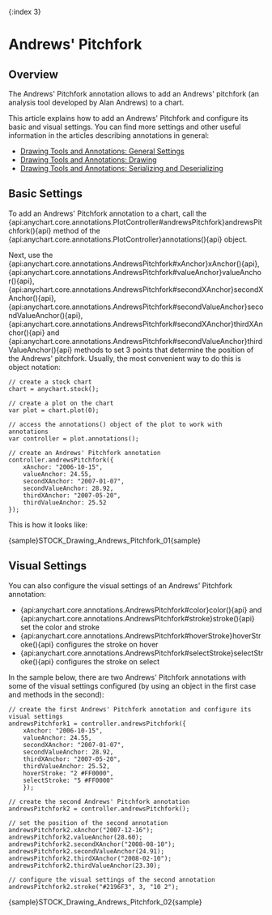 {:index 3}
# Andrews' Pitchfork

## Overview

The Andrews' Pitchfork annotation allows to add an Andrews' pitchfork (an analysis tool developed by Alan Andrews) to a chart.

This article explains how to add an Andrews' Pitchfork and configure its basic and visual settings. You can find more settings and other useful information in the articles describing annotations in general:

* [Drawing Tools and Annotations: General Settings](General_Settings)
* [Drawing Tools and Annotations: Drawing](Drawing)
* [Drawing Tools and Annotations: Serializing and Deserializing](Serializing_Deserializing)

## Basic Settings

To add an Andrews' Pitchfork annotation to a chart, call the {api:anychart.core.annotations.PlotController#andrewsPitchfork}andrewsPitchfork(){api} method of the {api:anychart.core.annotations.PlotController}annotations(){api} object.

Next, use the {api:anychart.core.annotations.AndrewsPitchfork#xAnchor}xAnchor(){api}, {api:anychart.core.annotations.AndrewsPitchfork#valueAnchor}valueAnchor(){api}, {api:anychart.core.annotations.AndrewsPitchfork#secondXAnchor}secondXAnchor(){api}, {api:anychart.core.annotations.AndrewsPitchfork#secondValueAnchor}secondValueAnchor(){api}, {api:anychart.core.annotations.AndrewsPitchfork#secondXAnchor}thirdXAnchor(){api} and {api:anychart.core.annotations.AndrewsPitchfork#secondValueAnchor}thirdValueAnchor(){api} methods to set 3 points that determine the position of the Andrews' pitchfork. Usually, the most convenient way to do this is object notation:

```
// create a stock chart
chart = anychart.stock();

// create a plot on the chart
var plot = chart.plot(0);

// access the annotations() object of the plot to work with annotations
var controller = plot.annotations();

// create an Andrews' Pitchfork annotation
controller.andrewsPitchfork({
    xAnchor: "2006-10-15",
    valueAnchor: 24.55,
    secondXAnchor: "2007-01-07",
    secondValueAnchor: 28.92,
    thirdXAnchor: "2007-05-20",
    thirdValueAnchor: 25.52
});
```

This is how it looks like:

{sample}STOCK\_Drawing\_Andrews\_Pitchfork\_01{sample}

## Visual Settings

You can also configure the visual settings of an Andrews' Pitchfork annotation:

* {api:anychart.core.annotations.AndrewsPitchfork#color}color(){api} and {api:anychart.core.annotations.AndrewsPitchfork#stroke}stroke(){api} set the color and stroke
* {api:anychart.core.annotations.AndrewsPitchfork#hoverStroke}hoverStroke(){api} configures the stroke on hover
* {api:anychart.core.annotations.AndrewsPitchfork#selectStroke}selectStroke(){api} configures the stroke on select

In the sample below, there are two Andrews' Pitchfork annotations with some of the visual settings configured (by using an object in the first case and methods in the second):

```
// create the first Andrews' Pitchfork annotation and configure its visual settings
andrewsPitchfork1 = controller.andrewsPitchfork({
    xAnchor: "2006-10-15",
    valueAnchor: 24.55,
    secondXAnchor: "2007-01-07",
    secondValueAnchor: 28.92,
    thirdXAnchor: "2007-05-20",
    thirdValueAnchor: 25.52,
    hoverStroke: "2 #FF0000",
    selectStroke: "5 #FF0000"
    });

// create the second Andrews' Pitchfork annotation
andrewsPitchfork2 = controller.andrewsPitchfork();

// set the position of the second annotation
andrewsPitchfork2.xAnchor("2007-12-16");
andrewsPitchfork2.valueAnchor(28.60);
andrewsPitchfork2.secondXAnchor("2008-08-10");
andrewsPitchfork2.secondValueAnchor(24.91);
andrewsPitchfork2.thirdXAnchor("2008-02-10");
andrewsPitchfork2.thirdValueAnchor(23.30);

// configure the visual settings of the second annotation
andrewsPitchfork2.stroke("#2196F3", 3, "10 2");
```

{sample}STOCK\_Drawing\_Andrews\_Pitchfork\_02{sample}